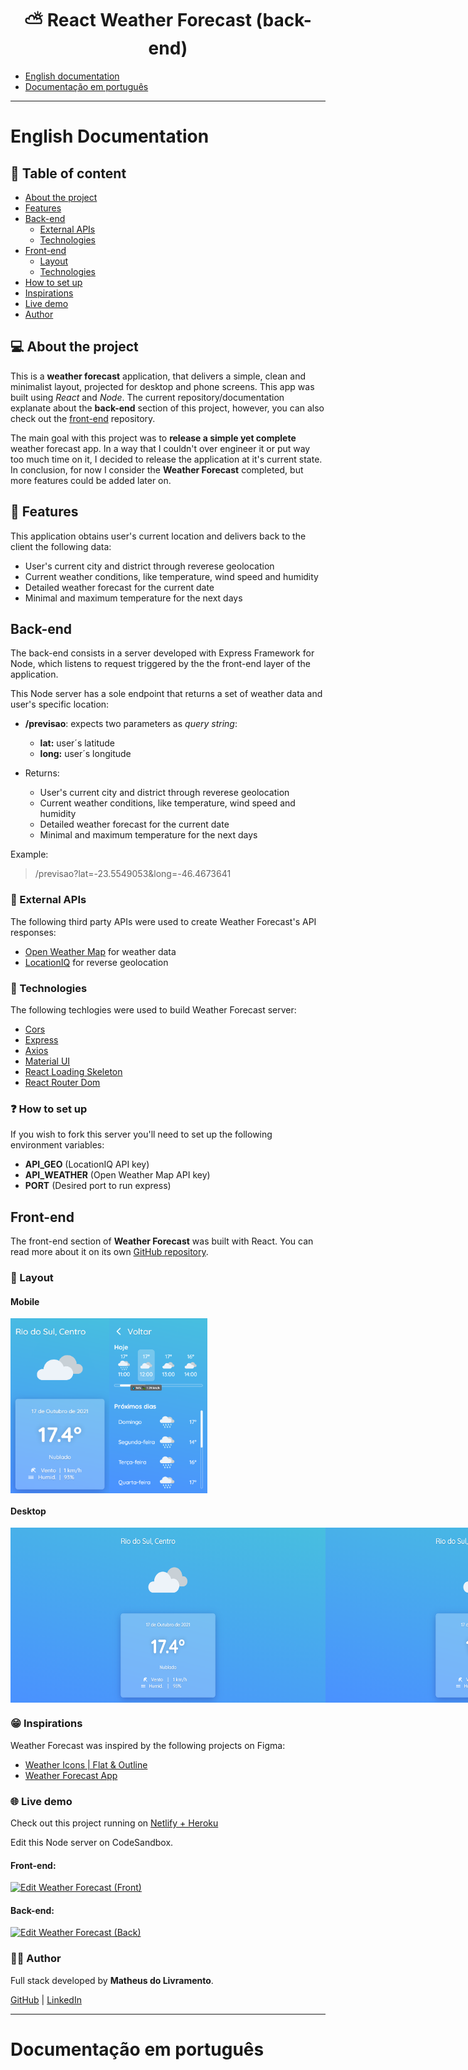 

<h1 align="center">⛅ React Weather Forecast (back-end)</h1>

- [English documentation](#english-documentation)
- [Documentação em português](#documentação-em-português)

____
# English Documentation
## 📜 Table of content
<!--ts-->
- [About the project](#-about-the-project)
- [Features](#-features)
- [Back-end](#back-end)
	- [External APIs](#-external-apis)
	- [Technologies](#-technologies)
- [Front-end](#front-end)
	- [Layout](#-layout)
	- [Technologies](#-technologies)
- [How to set up](#-how-to-set-up)
- [Inspirations](#-inspirations)
- [Live demo](#-live-demo)
- [Author](#-author)
<!--te-->
 
## 💻 About the project

This is a **weather forecast** application, that delivers a simple, clean and minimalist layout, projected for desktop and phone screens. This app was built using *React* and *Node*. The current repository/documentation explanate about the **back-end** section of this project, however, you can also check out the [front-end](#-front-end) repository.

The main goal with this project was to **release a simple yet complete** weather forecast app. In a way that I couldn't over engineer it or put way too much time on it, I decided to release the application at it's current state. In conclusion, for now I consider the **Weather Forecast** completed, but more features could be added later on.

## 🔎 Features

This application obtains user's current location and delivers back to the client the following data:
- User's current city and district through reverese geolocation
- Current weather conditions, like temperature, wind speed and humidity
- Detailed weather forecast for the current date
- Minimal and maximum temperature for the next days

##  Back-end
The back-end consists in a server developed with Express Framework for Node, which listens to request triggered by the the front-end layer of the application.

This Node server has a sole endpoint that returns a set of weather data and user's specific location:

* **/previsao**: expects two parameters as *query string*:
	- **lat:** user´s latitude
	- **long:** user´s longitude

* Returns:
	- User's current city and district through reverese geolocation
	- Current weather conditions, like temperature, wind speed and humidity
	- Detailed weather forecast for the current date
	- Minimal and maximum temperature for the next days

Example:
> /previsao?lat=-23.5549053&long=-46.4673641

### 💱 External APIs

The following third party APIs were used to create Weather Forecast's API responses:
- [Open Weather Map](https://openweathermap.org/) for weather data
- [LocationIQ](https://locationiq.com/) for reverse geolocation
 
### 🔨 Technologies

The following techlogies were used to build Weather Forecast server:
- [Cors](https://www.npmjs.com/package/cors)
- [Express](https://www.npmjs.com/package/express)
- [Axios](https://github.com/axios/axios)
- [Material UI](https://mui.com/)
- [React Loading Skeleton](https://www.npmjs.com/package/react-loading-skeleton)
- [React Router Dom](https://www.npmjs.com/package/react-router-dom)

### ❓ How to set up
If you wish to fork this server you'll need to set up the following environment variables:
- **API_GEO** (LocationIQ API key)
- **API_WEATHER** (Open Weather Map API key)
- **PORT** (Desired port to run express)

##  Front-end
The front-end section of **Weather Forecast** was built with React. You can read more about it on its own [GitHub repository](https://github.com/livramatheus/weather-forecast-front).

### 📐 Layout
#### Mobile
<div style="display: flex">
	<img alt="Mobile 1" title="#1_m" src="https://github.com/livramatheus/weather-forecast-front/raw/main/src/assets/1_m.png" height="280"/>
	<img alt="Mobile 2" title="#2_m" src="https://github.com/livramatheus/weather-forecast-front/raw/main/src/assets/2_m.png" height="280"/>
</div>

#### Desktop
<div style="display: flex">
	<img alt="Desktop 1" title="#1_d" src="https://github.com/livramatheus/weather-forecast-front/raw/main/src/assets/1_d.png" height="280"/>
	<img alt="Desktop 2" title="#2_d" src="https://github.com/livramatheus/weather-forecast-front/raw/main/src/assets/1_d.png" height="280"/>
</div>


### 😁 Inspirations

Weather Forecast was inspired by the following projects on Figma:
- [Weather Icons | Flat & Outline](https://www.figma.com/community/file/955978734883254712)
- [Weather Forecast App](https://www.figma.com/file/fXpD0piPYygazRk9mAXQH9/Weather-Forecast-App-(Community))

### 🌐 Live demo

Check out this project running on [Netlify + Heroku](https://livramento-weather.netlify.app/)

Edit this Node server on CodeSandbox.

#### Front-end:
[![Edit Weather Forecast (Front)](https://codesandbox.io/static/img/play-codesandbox.svg)](https://codesandbox.io/s/weather-forecast-front-465th?fontsize=14&hidenavigation=1&theme=dark)

#### Back-end:
[![Edit Weather Forecast (Back)](https://codesandbox.io/static/img/play-codesandbox.svg)](https://codesandbox.io/s/weather-forecast-back-z8nuo?fontsize=14&hidenavigation=1&theme=dark)

### 👩‍🦲 Author
Full stack developed by **Matheus do Livramento**.

[GitHub](https://github.com/livramatheus) | [LinkedIn](https://www.linkedin.com/in/matheus-livramento-623590209/)

____
# Documentação em português
